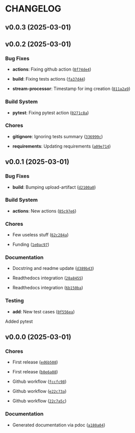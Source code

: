 # CHANGELOG


## v0.0.3 (2025-03-01)


## v0.0.2 (2025-03-01)

### Bug Fixes

- **actions**: Fixing github action
  ([`8f74de4`](https://github.com/well-it-wasnt-me/ICU/commit/8f74de40f4799915021e95b78c853c7d0ab8d3d8))

- **build**: Fixing tests actions
  ([`fa37d44`](https://github.com/well-it-wasnt-me/ICU/commit/fa37d4418142ecedd14d054096f7254aa41b80f0))

- **stream-processor**: Timestamp for img creation
  ([`811a2a9`](https://github.com/well-it-wasnt-me/ICU/commit/811a2a945b8ebad831694707c606f645403c99b2))

### Build System

- **pytest**: Fixing pytest action
  ([`0271c8a`](https://github.com/well-it-wasnt-me/ICU/commit/0271c8a0c3f24fd77b03cd846154b81e82499c32))

### Chores

- **gitignore**: Ignoring tests summary
  ([`336999c`](https://github.com/well-it-wasnt-me/ICU/commit/336999c0903997aa095966e30a3226ca867b75c1))

- **requirements**: Updating requirements
  ([`a09e714`](https://github.com/well-it-wasnt-me/ICU/commit/a09e71489f290eeb6745c1e01ac9cda1f1de4cce))


## v0.0.1 (2025-03-01)

### Bug Fixes

- **build**: Bumping upload-artifact
  ([`d2100a0`](https://github.com/well-it-wasnt-me/ICU/commit/d2100a0e08f9c4dcd75798ce0081ce592052ed09))

### Build System

- **actions**: New actions
  ([`85c97e6`](https://github.com/well-it-wasnt-me/ICU/commit/85c97e6f1306760611242c57d5f4bdf98670a645))

### Chores

- Few useless stuff
  ([`62c284a`](https://github.com/well-it-wasnt-me/ICU/commit/62c284a64c693c4c17ed91e6a816c8a5bf282b2f))

- Funding
  ([`1e0ac97`](https://github.com/well-it-wasnt-me/ICU/commit/1e0ac97e3d6bab898a29f3d2efab1f46add9fd81))

### Documentation

- Docstring and readme update
  ([`d389b43`](https://github.com/well-it-wasnt-me/ICU/commit/d389b4323001836171b82bd388e3dcd56a2aca40))

- Readthedocs integration
  ([`28a8455`](https://github.com/well-it-wasnt-me/ICU/commit/28a84553ca53fa77f1d55ea75af35f067f66b5d4))

- Readthedocs integration
  ([`6b150ba`](https://github.com/well-it-wasnt-me/ICU/commit/6b150ba017534f87964106dc3e3f214dbaef74c6))

### Testing

- **add**: New test cases
  ([`0f556ea`](https://github.com/well-it-wasnt-me/ICU/commit/0f556ea48d7c52fd312ab67cbb348ceeea6b286d))

Added pytest


## v0.0.0 (2025-03-01)

### Chores

- First release
  ([`ed6b508`](https://github.com/well-it-wasnt-me/ICU/commit/ed6b5080fbafd3ee6adda69646f6467b4effbded))

- First release
  ([`b0e6a08`](https://github.com/well-it-wasnt-me/ICU/commit/b0e6a088afb23ea5478410242f881689a49d4dd1))

- Github workflow
  ([`fccfc98`](https://github.com/well-it-wasnt-me/ICU/commit/fccfc98a09b1ee5557aecf43645e05c31e0e8370))

- Github workflow
  ([`e22c73a`](https://github.com/well-it-wasnt-me/ICU/commit/e22c73ab32f69d76851c82140c75b561ebd22284))

- Github workflow
  ([`22c7a5c`](https://github.com/well-it-wasnt-me/ICU/commit/22c7a5cadffdbfb9b27526a3e19ae56fbdb4a576))

### Documentation

- Generated documentation via pdoc
  ([`a180a04`](https://github.com/well-it-wasnt-me/ICU/commit/a180a04933500b88927087fe5d7ce6901420b755))
